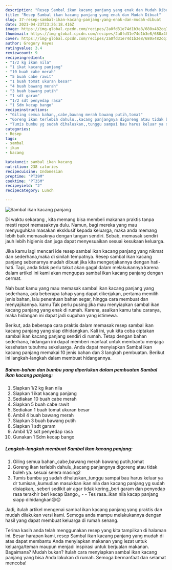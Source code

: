 ```yaml
---
description: "Resep Sambal ikan kacang panjang yang enak dan Mudah Dibuat"
title: "Resep Sambal ikan kacang panjang yang enak dan Mudah Dibuat"
slug: 37-resep-sambal-ikan-kacang-panjang-yang-enak-dan-mudah-dibuat
date: 2021-04-23T23:26:18.416Z
image: https://img-global.cpcdn.com/recipes/2a0fd31e74d1b3e8/680x482cq70/sambal-ikan-kacang-panjang-foto-resep-utama.jpg
thumbnail: https://img-global.cpcdn.com/recipes/2a0fd31e74d1b3e8/680x482cq70/sambal-ikan-kacang-panjang-foto-resep-utama.jpg
cover: https://img-global.cpcdn.com/recipes/2a0fd31e74d1b3e8/680x482cq70/sambal-ikan-kacang-panjang-foto-resep-utama.jpg
author: Gregory Hayes
ratingvalue: 3.4
reviewcount: 9
recipeingredient:
- "1/2 kg ikan nila"
- "1 ikat kacang panjang"
- "10 buah cabe merah"
- "5 buah cabe rawit"
- "1 buah tomat ukuran besar"
- "4 buah bawang merah"
- "3 buah bawang putih"
- "1 sdt garam"
- "1/2 sdt penyedap rasa"
- "1 Sdm kecap bango"
recipeinstructions:
- "Giling semua bahan,,cabe,bawang merah bawang putih,tomat"
- "Goreng ikan terlebih dahulu,,kacang panjangnya digoreng atau tidak boleh ya..sesuai selera masing2"
- "Tumis bumbu yg sudah dihaluskan,,tunggu sampai bau harus keluar ya dr tumisan,,kumudian masukkan ikan nila dan kacang panjang yg sudah disiapkan,, seberi sedikit air agar tidak kering,,beri garam dan penyedap rasa terakhir beri kecap Bango,,  Tes rasa..ikan nila kacap panjang siapp dihidangkan😍😍"
categories:
- Resep
tags:
- sambal
- ikan
- kacang

katakunci: sambal ikan kacang 
nutrition: 238 calories
recipecuisine: Indonesian
preptime: "PT39M"
cooktime: "PT35M"
recipeyield: "2"
recipecategory: Lunch

---
```



![Sambal ikan kacang panjang](https://img-global.cpcdn.com/recipes/2a0fd31e74d1b3e8/680x482cq70/sambal-ikan-kacang-panjang-foto-resep-utama.jpg)

Di waktu  sekarang , kita memang bisa membeli makanan praktis tanpa mesti repot memasaknya dulu. Namun, bagi mereka yang mau menyuguhkan masakan eksklusif kepada keluarga, maka anda memang lebih baik memasaknya dengan tangan sendiri. Sebab, memasak sendiri jauh lebih higienis dan juga dapat menyesuaikan sesuai kesukaan keluarga.

Jika kamu lagi mencari ide resep sambal ikan kacang panjang yang nikmat dan sederhana,maka di sinilah tempatnya. Resep sambal ikan kacang panjang  sebenarnya mudah dibuat jika kita mengerjakannya dengan hati-hati. Tapi, anda tidak perlu takut akan gagal dalam melakukannya 
karena dalam artikel ini kami akan mengupas sambal ikan kacang panjang dengan cermat.  



Nah buat kamu yang mau memasak sambal ikan kacang panjang yang sederhana, ada beberapa tahap yang dapat dikerjakan, pertama memilih jenis bahan, lalu penentuan bahan segar, hingga cara membuat dan menyajikannya. kamu Tak perlu pusing jika mau menyiapkan sambal ikan kacang panjang yang enak di rumah. Karena, asalkan kamu  tahu caranya, maka hidangan ini dapat jadi suguhan yang istimewa.

Berikut, ada beberapa cara praktis  dalam memasak resep sambal ikan kacang panjang yang siap dihidangkan. Kali ini, yuk kita coba ciptakan sambal ikan kacang panjang sendiri di rumah. Tetap dengan bahan sederhana, hidangan ini dapat memberi manfaat untuk membantu menjaga kesehatan tubuhmu sekeluarga. Anda dapat menyiapkan Sambal ikan kacang panjang memakai 10 jenis bahan dan 3 langkah pembuatan. Berikut ini langkah-langkah dalam membuat hidangannya.

<!--inarticleads1-->

##### Bahan-bahan dan bumbu yang diperlukan dalam pembuatan Sambal ikan kacang panjang:

1. Siapkan 1/2 kg ikan nila
1. Siapkan 1 ikat kacang panjang
1. Sediakan 10 buah cabe merah
1. Siapkan 5 buah cabe rawit
1. Sediakan 1 buah tomat ukuran besar
1. Ambil 4 buah bawang merah
1. Siapkan 3 buah bawang putih
1. Siapkan 1 sdt garam
1. Ambil 1/2 sdt penyedap rasa
1. Gunakan 1 Sdm kecap bango




<!--inarticleads2-->

##### Langkah-langkah membuat Sambal ikan kacang panjang:

1. Giling semua bahan,,cabe,bawang merah bawang putih,tomat
1. Goreng ikan terlebih dahulu,,kacang panjangnya digoreng atau tidak boleh ya..sesuai selera masing2
1. Tumis bumbu yg sudah dihaluskan,,tunggu sampai bau harus keluar ya dr tumisan,,kumudian masukkan ikan nila dan kacang panjang yg sudah disiapkan,, seberi sedikit air agar tidak kering,,beri garam dan penyedap rasa terakhir beri kecap Bango,, -  - Tes rasa..ikan nila kacap panjang siapp dihidangkan😍😍




Jadi, itulah artikel mengenai  sambal ikan kacang panjang  yang praktis dan mudah dilakukan versi kami. Semoga anda mampu melakukannya dengan hasil yang dapat membuat keluarga di rumah senang. 

Terima kasih anda telah menggunakan resep yang kita tampilkan di halaman ini. Besar harapan kami, resep  Sambal ikan kacang panjang yang mudah di atas dapat membantu Anda menyiapkan makanan yang lezat untuk keluarga/teman maupun menjadi inspirasi untuk berjualan makanan. Bagaimana? Mudah bukan? Itulah cara menyiapkan sambal ikan kacang panjang yang bisa Anda lakukan di rumah. Semoga bermanfaat dan selamat mencoba!


